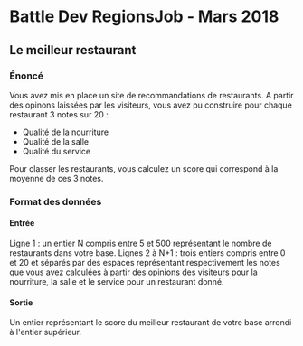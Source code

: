 # Battle Dev RegionsJob - Mars 2018

## Le meilleur restaurant

### Énoncé
Vous avez mis en place un site de recommandations de restaurants. A partir des opinons laissées par les visiteurs, vous avez pu construire pour chaque restaurant 3 notes sur 20 :
- Qualité de la nourriture
- Qualité de la salle
- Qualité du service

Pour classer les restaurants, vous calculez un score qui correspond à la moyenne de ces 3 notes.


### Format des données

#### Entrée
Ligne 1 : un entier N compris entre 5 et 500 représentant le nombre de restaurants dans votre base.
Lignes 2 à N+1 : trois entiers compris entre 0 et 20 et séparés par des espaces représentant respectivement les notes que vous avez calculées à partir des opinions des visiteurs pour la nourriture, la salle et le service pour un restaurant donné.

#### Sortie
Un entier représentant le score du meilleur restaurant de votre base arrondi à l'entier supérieur.